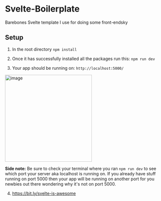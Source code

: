 # Svelte-Boilerplate
Barebones Svelte template I use for doing some front-endsky

## Setup

1. In the root directory
`npm install`

2. Once it has successfully installed all the packages run this:
`npm run dev`

3. Your app should be running on:
`http://localhost:5000/`

<img width="287" alt="image" src="https://user-images.githubusercontent.com/30274018/123553369-a664f100-d72f-11eb-8580-43182dda6ee9.png">

**Side note:**
Be sure to check your terminal where you ran `npm run dev` to see which port your server aka localhost is running on. If you already have stuff running on port 5000 then your app will be running on another port for you newbies out there wondering why it's not on port 5000.

4. https://bit.ly/svelte-is-awesome
